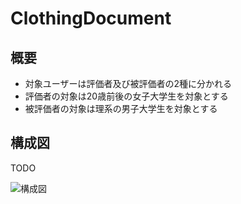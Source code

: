 # ClothingDocument

## 概要

- 対象ユーザーは評価者及び被評価者の2種に分かれる
- 評価者の対象は20歳前後の女子大学生を対象とする
- 被評価者の対象は理系の男子大学生を対象とする

## 構成図

TODO

![構成図](./asset/構成図.drawio)
